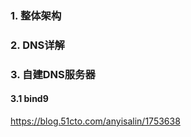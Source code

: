 ### 1. 整体架构

### 2. DNS详解

### 3. 自建DNS服务器

#### 3.1 bind9

https://blog.51cto.com/anyisalin/1753638


